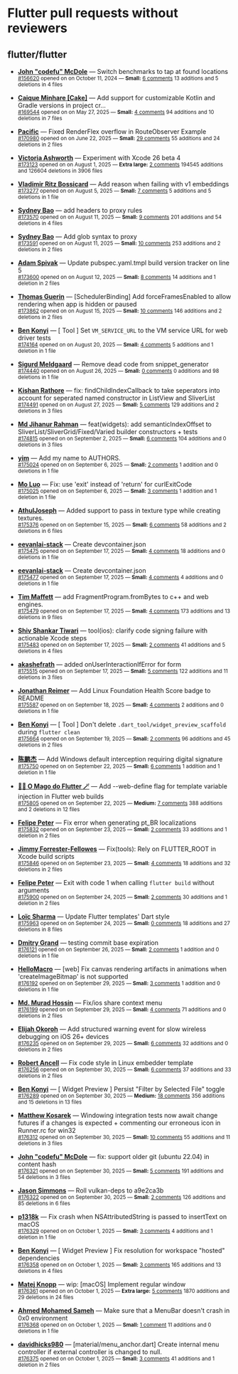 # Flutter pull requests without reviewers

## flutter/flutter

* **[John "codefu" McDole](https://github.com/jtmcdole)** &mdash; Switch benchmarks to tap at found locations<br />
  <sub>[#156620](https://github.com/flutter/flutter/pull/156620) opened on on October 11, 2024 &mdash; **Small:** [6 comments](https://github.com/flutter/flutter/pull/156620) 13 additions and 5 deletions in 4 files</sub><br />

* **[Caique Minhare [Cake]](https://github.com/ca-ke)** &mdash; Add support for customizable Kotlin and Gradle versions in project cr…<br />
  <sub>[#169544](https://github.com/flutter/flutter/pull/169544) opened on on May 27, 2025 &mdash; **Small:** [4 comments](https://github.com/flutter/flutter/pull/169544) 94 additions and 10 deletions in 7 files</sub><br />

* **[Pacific](https://github.com/prash4931)** &mdash; Fixed RenderFlex overflow in RouteObserver Example<br />
  <sub>[#170980](https://github.com/flutter/flutter/pull/170980) opened on on June 22, 2025 &mdash; **Small:** [29 comments](https://github.com/flutter/flutter/pull/170980) 55 additions and 24 deletions in 2 files</sub><br />

* **[Victoria Ashworth](https://github.com/vashworth)** &mdash; Experiment with Xcode 26 beta 4<br />
  <sub>[#173123](https://github.com/flutter/flutter/pull/173123) opened on on August 1, 2025 &mdash; **Extra large:** [2 comments](https://github.com/flutter/flutter/pull/173123) 194545 additions and 126604 deletions in 3906 files</sub><br />

* **[Vladimir Ritz Bossicard](https://github.com/vbossica)** &mdash; Add reason when failing with v1 embeddings<br />
  <sub>[#173277](https://github.com/flutter/flutter/pull/173277) opened on on August 5, 2025 &mdash; **Small:** [7 comments](https://github.com/flutter/flutter/pull/173277) 5 additions and 5 deletions in 1 file</sub><br />

* **[Sydney Bao](https://github.com/SydneyBao)** &mdash; add headers to proxy rules<br />
  <sub>[#173570](https://github.com/flutter/flutter/pull/173570) opened on on August 11, 2025 &mdash; **Small:** [9 comments](https://github.com/flutter/flutter/pull/173570) 201 additions and 54 deletions in 4 files</sub><br />

* **[Sydney Bao](https://github.com/SydneyBao)** &mdash; Add glob syntax to proxy<br />
  <sub>[#173591](https://github.com/flutter/flutter/pull/173591) opened on on August 11, 2025 &mdash; **Small:** [10 comments](https://github.com/flutter/flutter/pull/173591) 253 additions and 2 deletions in 2 files</sub><br />

* **[Adam Spivak](https://github.com/Spivak-adam)** &mdash; Update pubspec.yaml.tmpl build version tracker on line 5<br />
  <sub>[#173600](https://github.com/flutter/flutter/pull/173600) opened on on August 12, 2025 &mdash; **Small:** [8 comments](https://github.com/flutter/flutter/pull/173600) 14 additions and 1 deletion in 2 files</sub><br />

* **[Thomas Guerin](https://github.com/tguerin)** &mdash; [SchedulerBinding] Add forceFramesEnabled to allow rendering when app is hidden or paused<br />
  <sub>[#173862](https://github.com/flutter/flutter/pull/173862) opened on on August 15, 2025 &mdash; **Small:** [10 comments](https://github.com/flutter/flutter/pull/173862) 146 additions and 2 deletions in 2 files</sub><br />

* **[Ben Konyi](https://github.com/bkonyi)** &mdash; [ Tool ] Set `VM_SERVICE_URL` to the VM service URL for web driver tests<br />
  <sub>[#174164](https://github.com/flutter/flutter/pull/174164) opened on on August 20, 2025 &mdash; **Small:** [4 comments](https://github.com/flutter/flutter/pull/174164) 5 additions and 1 deletion in 1 file</sub><br />

* **[Sigurd Meldgaard](https://github.com/sigurdm)** &mdash; Remove dead code from snippet_generator<br />
  <sub>[#174440](https://github.com/flutter/flutter/pull/174440) opened on on August 26, 2025 &mdash; **Small:** [0 comments](https://github.com/flutter/flutter/pull/174440) 0 additions and 98 deletions in 1 file</sub><br />

* **[Kishan Rathore](https://github.com/rkishan516)** &mdash; fix: findChildIndexCallback to take seperators into account for seperated named constructor in ListView and SliverList<br />
  <sub>[#174491](https://github.com/flutter/flutter/pull/174491) opened on on August 27, 2025 &mdash; **Small:** [5 comments](https://github.com/flutter/flutter/pull/174491) 129 additions and 2 deletions in 3 files</sub><br />

* **[Md Jihanur Rahman](https://github.com/jihanurrahman33)** &mdash; feat(widgets): add semanticIndexOffset to SliverList/SliverGrid/Fixed/Varied builder constructors + tests<br />
  <sub>[#174815](https://github.com/flutter/flutter/pull/174815) opened on on September 2, 2025 &mdash; **Small:** [6 comments](https://github.com/flutter/flutter/pull/174815) 104 additions and 0 deletions in 3 files</sub><br />

* **[yim](https://github.com/yiiim)** &mdash; Add my name to AUTHORS.<br />
  <sub>[#175024](https://github.com/flutter/flutter/pull/175024) opened on on September 6, 2025 &mdash; **Small:** [2 comments](https://github.com/flutter/flutter/pull/175024) 1 addition and 0 deletions in 1 file</sub><br />

* **[Mo Luo](https://github.com/moluopro)** &mdash; Fix: use 'exit' instead of 'return' for curlExitCode<br />
  <sub>[#175025](https://github.com/flutter/flutter/pull/175025) opened on on September 6, 2025 &mdash; **Small:** [3 comments](https://github.com/flutter/flutter/pull/175025) 1 addition and 1 deletion in 1 file</sub><br />

* **[AthulJoseph](https://github.com/AthulJoseph27)** &mdash; Added support to pass in texture type while creating textures.<br />
  <sub>[#175376](https://github.com/flutter/flutter/pull/175376) opened on on September 15, 2025 &mdash; **Small:** [6 comments](https://github.com/flutter/flutter/pull/175376) 58 additions and 2 deletions in 6 files</sub><br />

* **[eevanlai-stack](https://github.com/eevanlai-stack)** &mdash; Create devcontainer.json<br />
  <sub>[#175475](https://github.com/flutter/flutter/pull/175475) opened on on September 17, 2025 &mdash; **Small:** [4 comments](https://github.com/flutter/flutter/pull/175475) 18 additions and 0 deletions in 1 file</sub><br />

* **[eevanlai-stack](https://github.com/eevanlai-stack)** &mdash; Create devcontainer.json<br />
  <sub>[#175477](https://github.com/flutter/flutter/pull/175477) opened on on September 17, 2025 &mdash; **Small:** [4 comments](https://github.com/flutter/flutter/pull/175477) 4 additions and 0 deletions in 1 file</sub><br />

* **[Tim Maffett](https://github.com/timmaffett)** &mdash; add FragmentProgram.fromBytes to c++ and web engines. <br />
  <sub>[#175479](https://github.com/flutter/flutter/pull/175479) opened on on September 17, 2025 &mdash; **Small:** [4 comments](https://github.com/flutter/flutter/pull/175479) 173 additions and 13 deletions in 9 files</sub><br />

* **[Shiv Shankar Tiwari](https://github.com/pythonsst)** &mdash; tool(ios): clarify code signing failure with actionable Xcode steps<br />
  <sub>[#175483](https://github.com/flutter/flutter/pull/175483) opened on on September 17, 2025 &mdash; **Small:** [2 comments](https://github.com/flutter/flutter/pull/175483) 41 additions and 5 deletions in 4 files</sub><br />

* **[akashefrath](https://github.com/akashefrath)** &mdash; added onUserInteractionIfError for form<br />
  <sub>[#175515](https://github.com/flutter/flutter/pull/175515) opened on on September 17, 2025 &mdash; **Small:** [5 comments](https://github.com/flutter/flutter/pull/175515) 122 additions and 11 deletions in 3 files</sub><br />

* **[Jonathan Reimer](https://github.com/jonathimer)** &mdash; Add Linux Foundation Health Score badge to README<br />
  <sub>[#175587](https://github.com/flutter/flutter/pull/175587) opened on on September 18, 2025 &mdash; **Small:** [4 comments](https://github.com/flutter/flutter/pull/175587) 2 additions and 0 deletions in 1 file</sub><br />

* **[Ben Konyi](https://github.com/bkonyi)** &mdash; [ Tool ] Don't delete `.dart_tool/widget_preview_scaffold` during `flutter clean`<br />
  <sub>[#175664](https://github.com/flutter/flutter/pull/175664) opened on on September 19, 2025 &mdash; **Small:** [2 comments](https://github.com/flutter/flutter/pull/175664) 96 additions and 45 deletions in 2 files</sub><br />

* **[陈鹏杰](https://github.com/idcpj)** &mdash; Add Windows default interception requiring digital signature<br />
  <sub>[#175750](https://github.com/flutter/flutter/pull/175750) opened on on September 22, 2025 &mdash; **Small:** [6 comments](https://github.com/flutter/flutter/pull/175750) 1 addition and 1 deletion in 1 file</sub><br />

* **[🧙‍♂️ O Mago do Flutter 🪄](https://github.com/ulisseshen)** &mdash; Add --web-define flag for template variable injection in Flutter web builds<br />
  <sub>[#175805](https://github.com/flutter/flutter/pull/175805) opened on on September 22, 2025 &mdash; **Medium:** [7 comments](https://github.com/flutter/flutter/pull/175805) 388 additions and 2 deletions in 12 files</sub><br />

* **[Felipe Peter](https://github.com/Mr-Pepe)** &mdash; Fix error when generating pt_BR localizations<br />
  <sub>[#175832](https://github.com/flutter/flutter/pull/175832) opened on on September 23, 2025 &mdash; **Small:** [2 comments](https://github.com/flutter/flutter/pull/175832) 33 additions and 1 deletion in 2 files</sub><br />

* **[Jimmy Forrester-Fellowes](https://github.com/jimmyff)** &mdash; Fix(tools): Rely on FLUTTER_ROOT in Xcode build scripts<br />
  <sub>[#175846](https://github.com/flutter/flutter/pull/175846) opened on on September 23, 2025 &mdash; **Small:** [4 comments](https://github.com/flutter/flutter/pull/175846) 18 additions and 32 deletions in 2 files</sub><br />

* **[Felipe Peter](https://github.com/Mr-Pepe)** &mdash; Exit with code 1 when calling `flutter build` without arguments<br />
  <sub>[#175900](https://github.com/flutter/flutter/pull/175900) opened on on September 24, 2025 &mdash; **Small:** [2 comments](https://github.com/flutter/flutter/pull/175900) 30 additions and 1 deletion in 2 files</sub><br />

* **[Loïc Sharma](https://github.com/loic-sharma)** &mdash; Update Flutter templates' Dart style<br />
  <sub>[#175963](https://github.com/flutter/flutter/pull/175963) opened on on September 24, 2025 &mdash; **Small:** [0 comments](https://github.com/flutter/flutter/pull/175963) 18 additions and 27 deletions in 8 files</sub><br />

* **[Dmitry Grand](https://github.com/ievdokdm)** &mdash; testing commit base expiration<br />
  <sub>[#176121](https://github.com/flutter/flutter/pull/176121) opened on on September 26, 2025 &mdash; **Small:** [2 comments](https://github.com/flutter/flutter/pull/176121) 1 addition and 0 deletions in 1 file</sub><br />

* **[HelloMacro](https://github.com/HelloMacro)** &mdash; [web] Fix canvas rendering artifacts in animations when 'createImageBitmap' is not supported<br />
  <sub>[#176192](https://github.com/flutter/flutter/pull/176192) opened on on September 29, 2025 &mdash; **Small:** [3 comments](https://github.com/flutter/flutter/pull/176192) 1 addition and 0 deletions in 1 file</sub><br />

* **[Md. Murad Hossin](https://github.com/muradhossin)** &mdash; Fix/ios share context menu<br />
  <sub>[#176199](https://github.com/flutter/flutter/pull/176199) opened on on September 29, 2025 &mdash; **Small:** [4 comments](https://github.com/flutter/flutter/pull/176199) 71 additions and 0 deletions in 2 files</sub><br />

* **[Elijah Okoroh](https://github.com/okorohelijah)** &mdash; Add structured warning event for slow wireless debugging on iOS 26+ devices<br />
  <sub>[#176235](https://github.com/flutter/flutter/pull/176235) opened on on September 29, 2025 &mdash; **Small:** [6 comments](https://github.com/flutter/flutter/pull/176235) 32 additions and 0 deletions in 2 files</sub><br />

* **[Robert Ancell](https://github.com/robert-ancell)** &mdash; Fix code style in Linux embedder template<br />
  <sub>[#176256](https://github.com/flutter/flutter/pull/176256) opened on on September 30, 2025 &mdash; **Small:** [6 comments](https://github.com/flutter/flutter/pull/176256) 37 additions and 33 deletions in 2 files</sub><br />

* **[Ben Konyi](https://github.com/bkonyi)** &mdash; [ Widget Preview ] Persist "Filter by Selected File" toggle<br />
  <sub>[#176289](https://github.com/flutter/flutter/pull/176289) opened on on September 30, 2025 &mdash; **Medium:** [18 comments](https://github.com/flutter/flutter/pull/176289) 356 additions and 15 deletions in 13 files</sub><br />

* **[Matthew Kosarek](https://github.com/mattkae)** &mdash; Windowing integration tests now await change futures if a changes is expected + commenting our erroneous icon in Runner.rc for win32<br />
  <sub>[#176312](https://github.com/flutter/flutter/pull/176312) opened on on September 30, 2025 &mdash; **Small:** [10 comments](https://github.com/flutter/flutter/pull/176312) 55 additions and 11 deletions in 3 files</sub><br />

* **[John "codefu" McDole](https://github.com/jtmcdole)** &mdash; fix: support older git (ubuntu 22.04) in content hash<br />
  <sub>[#176321](https://github.com/flutter/flutter/pull/176321) opened on on September 30, 2025 &mdash; **Small:** [5 comments](https://github.com/flutter/flutter/pull/176321) 191 additions and 54 deletions in 3 files</sub><br />

* **[Jason Simmons](https://github.com/jason-simmons)** &mdash; Roll vulkan-deps to a9e2ca3b<br />
  <sub>[#176322](https://github.com/flutter/flutter/pull/176322) opened on on September 30, 2025 &mdash; **Small:** [2 comments](https://github.com/flutter/flutter/pull/176322) 126 additions and 85 deletions in 6 files</sub><br />

* **[p1318k](https://github.com/p1318k)** &mdash; Fix crash when NSAttributedString is passed to insertText on macOS<br />
  <sub>[#176329](https://github.com/flutter/flutter/pull/176329) opened on on October 1, 2025 &mdash; **Small:** [3 comments](https://github.com/flutter/flutter/pull/176329) 4 additions and 1 deletion in 1 file</sub><br />

* **[Ben Konyi](https://github.com/bkonyi)** &mdash; [ Widget Preview ] Fix resolution for workspace "hosted" dependencies<br />
  <sub>[#176358](https://github.com/flutter/flutter/pull/176358) opened on on October 1, 2025 &mdash; **Small:** [3 comments](https://github.com/flutter/flutter/pull/176358) 165 additions and 13 deletions in 4 files</sub><br />

* **[Matej Knopp](https://github.com/knopp)** &mdash; wip: [macOS] Implement regular window<br />
  <sub>[#176361](https://github.com/flutter/flutter/pull/176361) opened on on October 1, 2025 &mdash; **Extra large:** [5 comments](https://github.com/flutter/flutter/pull/176361) 1870 additions and 29 deletions in 24 files</sub><br />

* **[Ahmed Mohamed Sameh](https://github.com/ahmedsameha1)** &mdash; Make sure that a MenuBar doesn't crash in 0x0 environment<br />
  <sub>[#176368](https://github.com/flutter/flutter/pull/176368) opened on on October 1, 2025 &mdash; **Small:** [1 comment](https://github.com/flutter/flutter/pull/176368) 11 additions and 0 deletions in 1 file</sub><br />

* **[davidhicks980](https://github.com/davidhicks980)** &mdash; [material/menu_anchor.dart] Create internal menu controller if external controller is changed to null.<br />
  <sub>[#176375](https://github.com/flutter/flutter/pull/176375) opened on on October 1, 2025 &mdash; **Small:** [3 comments](https://github.com/flutter/flutter/pull/176375) 41 additions and 1 deletion in 2 files</sub><br />

